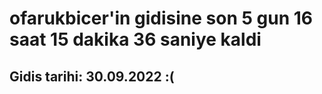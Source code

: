 # ofarukbicer'in gidisine son 5 gun 16 saat 15 dakika 36 saniye kaldi

## Gidis tarihi: 30.09.2022 :(